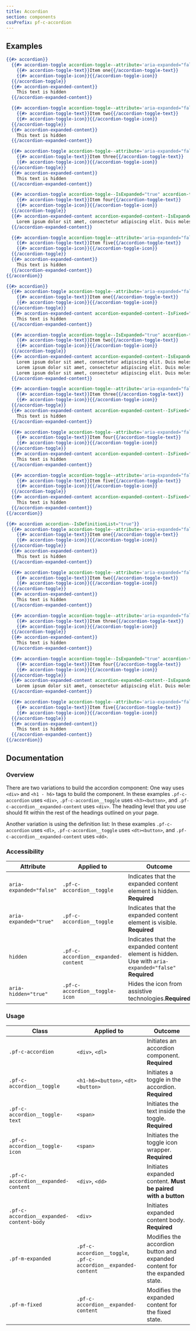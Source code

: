 ```yaml
---
title: Accordion
section: components
cssPrefix: pf-c-accordion
---
```


## Examples
```hbs title=Fluid
{{#> accordion}}
  {{#> accordion-toggle accordion-toggle--attribute='aria-expanded="false"'}}
    {{#> accordion-toggle-text}}Item one{{/accordion-toggle-text}}
    {{#> accordion-toggle-icon}}{{/accordion-toggle-icon}}
  {{/accordion-toggle}}
  {{#> accordion-expanded-content}}
    This text is hidden
  {{/accordion-expanded-content}}

  {{#> accordion-toggle accordion-toggle--attribute='aria-expanded="false"'}}
    {{#> accordion-toggle-text}}Item two{{/accordion-toggle-text}}
    {{#> accordion-toggle-icon}}{{/accordion-toggle-icon}}
  {{/accordion-toggle}}
  {{#> accordion-expanded-content}}
    This text is hidden
  {{/accordion-expanded-content}}

  {{#> accordion-toggle accordion-toggle--attribute='aria-expanded="false"'}}
    {{#> accordion-toggle-text}}Item three{{/accordion-toggle-text}}
    {{#> accordion-toggle-icon}}{{/accordion-toggle-icon}}
  {{/accordion-toggle}}
  {{#> accordion-expanded-content}}
    This text is hidden
  {{/accordion-expanded-content}}

  {{#> accordion-toggle accordion-toggle--IsExpanded="true" accordion-toggle--attribute='aria-expanded="true"'}}
    {{#> accordion-toggle-text}}Item four{{/accordion-toggle-text}}
    {{#> accordion-toggle-icon}}{{/accordion-toggle-icon}}
  {{/accordion-toggle}}
  {{#> accordion-expanded-content accordion-expanded-content--IsExpanded="true"}}
    Lorem ipsum dolor sit amet, consectetur adipiscing elit. Duis molestie lorem lacinia dolor aliquet faucibus. Suspendisse gravida imperdiet accumsan. Aenean auctor lorem justo, vitae tincidunt enim blandit vel. Aenean quis tempus dolor. Lorem ipsum dolor sit amet, consectetur adipiscing elit. 
  {{/accordion-expanded-content}}

  {{#> accordion-toggle accordion-toggle--attribute='aria-expanded="false"'}}
    {{#> accordion-toggle-text}}Item five{{/accordion-toggle-text}}
    {{#> accordion-toggle-icon}}{{/accordion-toggle-icon}}
  {{/accordion-toggle}}
  {{#> accordion-expanded-content}}
    This text is hidden
  {{/accordion-expanded-content}}
{{/accordion}}
```

```hbs title=Fixed
{{#> accordion}}
  {{#> accordion-toggle accordion-toggle--attribute='aria-expanded="false"'}}
    {{#> accordion-toggle-text}}Item one{{/accordion-toggle-text}}
    {{#> accordion-toggle-icon}}{{/accordion-toggle-icon}}
  {{/accordion-toggle}}
  {{#> accordion-expanded-content accordion-expanded-content--IsFixed="true"}}
    This text is hidden
  {{/accordion-expanded-content}}

  {{#> accordion-toggle accordion-toggle--IsExpanded="true" accordion-toggle--attribute='aria-expanded="true"'}}
    {{#> accordion-toggle-text}}Item two{{/accordion-toggle-text}}
    {{#> accordion-toggle-icon}}{{/accordion-toggle-icon}}
  {{/accordion-toggle}}
  {{#> accordion-expanded-content accordion-expanded-content--IsExpanded="true" accordion-expanded-content--IsFixed="true"}}
    Lorem ipsum dolor sit amet, consectetur adipiscing elit. Duis molestie lorem lacinia dolor aliquet faucibus. Suspendisse gravida imperdiet accumsan. Aenean auctor lorem justo, vitae tincidunt enim blandit vel. Aenean quis tempus dolor. Lorem ipsum dolor sit amet, consectetur adipiscing elit. 
    Lorem ipsum dolor sit amet, consectetur adipiscing elit. Duis molestie lorem lacinia dolor aliquet faucibus. Suspendisse gravida imperdiet accumsan. Aenean auctor lorem justo, vitae tincidunt enim blandit vel. Aenean quis tempus dolor. Lorem ipsum dolor sit amet, consectetur adipiscing elit. 
    Lorem ipsum dolor sit amet, consectetur adipiscing elit. Duis molestie lorem lacinia dolor aliquet faucibus. Suspendisse gravida imperdiet accumsan. Aenean auctor lorem justo, vitae tincidunt enim blandit vel. Aenean quis tempus dolor. Lorem ipsum dolor sit amet, consectetur adipiscing elit. 
  {{/accordion-expanded-content}}

  {{#> accordion-toggle accordion-toggle--attribute='aria-expanded="false"'}}
    {{#> accordion-toggle-text}}Item three{{/accordion-toggle-text}}
    {{#> accordion-toggle-icon}}{{/accordion-toggle-icon}}
  {{/accordion-toggle}}
  {{#> accordion-expanded-content accordion-expanded-content--IsFixed="true"}}
    This text is hidden
  {{/accordion-expanded-content}}

  {{#> accordion-toggle accordion-toggle--attribute='aria-expanded="false"'}}
    {{#> accordion-toggle-text}}Item four{{/accordion-toggle-text}}
    {{#> accordion-toggle-icon}}{{/accordion-toggle-icon}}
  {{/accordion-toggle}}
  {{#> accordion-expanded-content accordion-expanded-content--IsFixed="true"}}
    This text is hidden
  {{/accordion-expanded-content}}

  {{#> accordion-toggle accordion-toggle--attribute='aria-expanded="false"'}}
    {{#> accordion-toggle-text}}Item five{{/accordion-toggle-text}}
    {{#> accordion-toggle-icon}}{{/accordion-toggle-icon}}
  {{/accordion-toggle}}
  {{#> accordion-expanded-content accordion-expanded-content--IsFixed="true"}}
    This text is hidden
  {{/accordion-expanded-content}}
{{/accordion}}
```

```hbs title=Definition-list
{{#> accordion accordion--IsDefinitionList="true"}}
  {{#> accordion-toggle accordion-toggle--attribute='aria-expanded="false"'}}
    {{#> accordion-toggle-text}}Item one{{/accordion-toggle-text}}
    {{#> accordion-toggle-icon}}{{/accordion-toggle-icon}}
  {{/accordion-toggle}}
  {{#> accordion-expanded-content}}
    This text is hidden
  {{/accordion-expanded-content}}

  {{#> accordion-toggle accordion-toggle--attribute='aria-expanded="false"'}}
    {{#> accordion-toggle-text}}Item two{{/accordion-toggle-text}}
    {{#> accordion-toggle-icon}}{{/accordion-toggle-icon}}
  {{/accordion-toggle}}
  {{#> accordion-expanded-content}}
    This text is hidden
  {{/accordion-expanded-content}}

  {{#> accordion-toggle accordion-toggle--attribute='aria-expanded="false"'}}
    {{#> accordion-toggle-text}}Item three{{/accordion-toggle-text}}
    {{#> accordion-toggle-icon}}{{/accordion-toggle-icon}}
  {{/accordion-toggle}}
  {{#> accordion-expanded-content}}
    This text is hidden
  {{/accordion-expanded-content}}

  {{#> accordion-toggle accordion-toggle--IsExpanded="true" accordion-toggle--attribute='aria-expanded="true"'}}
    {{#> accordion-toggle-text}}Item four{{/accordion-toggle-text}}
    {{#> accordion-toggle-icon}}{{/accordion-toggle-icon}}
  {{/accordion-toggle}}
  {{#> accordion-expanded-content accordion-expanded-content--IsExpanded="true"}}
    Lorem ipsum dolor sit amet, consectetur adipiscing elit. Duis molestie lorem lacinia dolor aliquet faucibus. Suspendisse gravida imperdiet accumsan. Aenean auctor lorem justo, vitae tincidunt enim blandit vel. Aenean quis tempus dolor. Lorem ipsum dolor sit amet, consectetur adipiscing elit.
  {{/accordion-expanded-content}}

  {{#> accordion-toggle accordion-toggle--attribute='aria-expanded="false"'}}
    {{#> accordion-toggle-text}}Item five{{/accordion-toggle-text}}
    {{#> accordion-toggle-icon}}{{/accordion-toggle-icon}}
  {{/accordion-toggle}}
  {{#> accordion-expanded-content}}
    This text is hidden
  {{/accordion-expanded-content}}
{{/accordion}}
```

## Documentation
### Overview
There are two variations to build the accordion component:
One way uses `<div>` and `<h1 - h6>` tags to build the component.
In these examples `.pf-c-accordion` uses `<div>`, `.pf-c-accordion__toggle` uses `<h3><button>`, and `.pf-c-accordion__expanded-content` uses `<div>`. The heading level that you use should fit within the rest of the headings outlined on your page.

Another variation is using the definition list:
In these examples `.pf-c-accordion` uses `<dl>`, `.pf-c-accordion__toggle` uses `<dt><button>`, and `.pf-c-accordion__expanded-content` uses `<dd>`.

### Accessibility
| Attribute | Applied to | Outcome |
| -- | -- | -- |
| `aria-expanded="false"` | `.pf-c-accordion__toggle` | Indicates that the expanded content element is hidden. **Required**|
| `aria-expanded="true"` | `.pf-c-accordion__toggle` | Indicates that the expanded content element is visible. **Required**|
| `hidden` | `.pf-c-accordion__expanded-content` | Indicates that the expanded content element is hidden. Use with `aria-expanded="false"` **Required** |
| `aria-hidden="true"` | `.pf-c-accordion__toggle-icon` | Hides the icon from assistive technologies.**Required** |

### Usage
| Class | Applied to | Outcome |
| -- | -- | -- |
| `.pf-c-accordion` | `<div>`, `<dl>` | Initiates an accordion component. **Required**|
| `.pf-c-accordion__toggle` | `<h1-h6><button>`, `<dt><button>` | Initiates a toggle in the accordion. **Required** |
| `.pf-c-accordion__toggle-text` | `<span>` | Initiates the text inside the toggle. **Required** |
| `.pf-c-accordion__toggle-icon` | `<span>` | Initiates the toggle icon wrapper. **Required** |
| `.pf-c-accordion__expanded-content` | `<div>`, `<dd>` | Initiates expanded content. **Must be paired with a button** |
| `.pf-c-accordion__expanded-content-body` | `<div>` | Initiates expanded content body. **Required** |
| `.pf-m-expanded` | `.pf-c-accordion__toggle`, `.pf-c-accordion__expanded-content` | Modifies the accordion button and expanded content for the expanded state. |
| `.pf-m-fixed` | `.pf-c-accordion__expanded-content` | Modifies the expanded content for the fixed state. |
